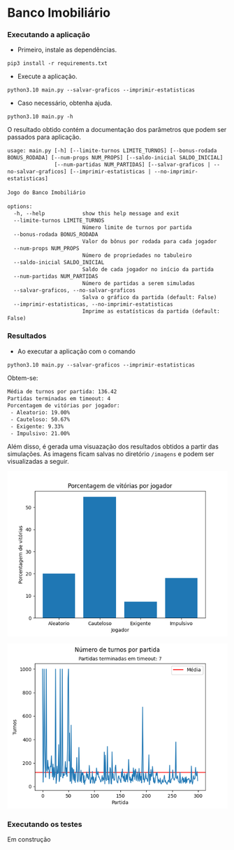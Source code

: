 # Banco Imobiliário

### Executando a aplicação
-  Primeiro, instale as dependências.
```console
pip3 install -r requirements.txt
```

- Execute a aplicação.
```console
python3.10 main.py --salvar-graficos --imprimir-estatisticas
``` 

- Caso necessário, obtenha ajuda.
```console
python3.10 main.py -h
```

O resultado obtido contém a documentação dos parâmetros que podem ser passados para aplicação.
```console
usage: main.py [-h] [--limite-turnos LIMITE_TURNOS] [--bonus-rodada BONUS_RODADA] [--num-props NUM_PROPS] [--saldo-inicial SALDO_INICIAL]
               [--num-partidas NUM_PARTIDAS] [--salvar-graficos | --no-salvar-graficos] [--imprimir-estatisticas | --no-imprimir-estatisticas]

Jogo do Banco Imobiliário

options:
  -h, --help            show this help message and exit
  --limite-turnos LIMITE_TURNOS
                        Número limite de turnos por partida
  --bonus-rodada BONUS_RODADA
                        Valor do bônus por rodada para cada jogador
  --num-props NUM_PROPS
                        Número de propriedades no tabuleiro
  --saldo-inicial SALDO_INICIAL
                        Saldo de cada jogador no início da partida
  --num-partidas NUM_PARTIDAS
                        Número de partidas a serem simuladas
  --salvar-graficos, --no-salvar-graficos
                        Salva o gráfico da partida (default: False)
  --imprimir-estatisticas, --no-imprimir-estatisticas
                        Imprime as estatísticas da partida (default: False)
```

### Resultados
- Ao executar a aplicação com o comando 
```console
python3.10 main.py --salvar-graficos --imprimir-estatisticas
``` 

Obtem-se:
```console
Média de turnos por partida: 136.42
Partidas terminadas em timeout: 4
Porcentagem de vitórias por jogador:
 - Aleatorio: 19.00%
 - Cauteloso: 50.67%
 - Exigente: 9.33%
 - Impulsivo: 21.00%
```

Além disso, é gerada uma visuazação dos resultados obtidos a partir das simulações. As imagens ficam salvas no diretório ```/imagens``` e podem ser visualizadas a seguir.

![porcentagem_vitorias](imagens/porcentagem_vitorias.png)

![num_turnos](imagens/num_turnos.png)

### Executando os testes
Em construção